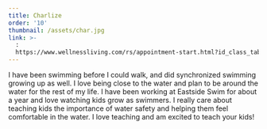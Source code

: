 ```yaml
---
title: Charlize
order: '10'
thumbnail: /assets/char.jpg
link: >-
  :
  https://www.wellnessliving.com/rs/appointment-start.html?id_class_tab=3&id_mode=1&k_business=248418&k_class_tab=24075&k_service=132464
---
```

I have been swimming before I could walk, and did synchronized swimming growing up as well. I love being close to the water and plan to be around the water for the rest of my life. I have been working at Eastside Swim for about a year and love watching kids grow as swimmers. I really care about teaching kids the importance of water safety and helping them feel comfortable in the water. I love teaching and am excited to teach your kids!

